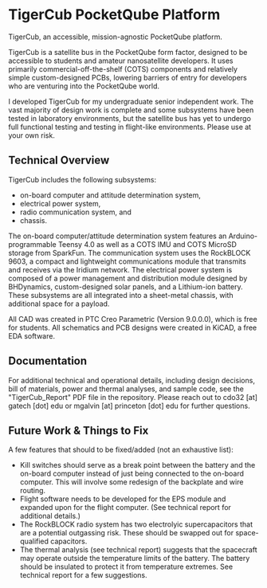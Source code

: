 # TigerCub PocketQube Platform
TigerCub, an accessible, mission-agnostic PocketQube platform.

TigerCub is a satellite bus in the PocketQube form factor, designed to be accessible to students and amateur nanosatellite developers. It uses primarily commercial-off-the-shelf (COTS) components and relatively simple custom-designed PCBs, lowering barriers of entry for developers who are venturing into the PocketQube world. 

I developed TigerCub for my undergraduate senior independent work. The vast majority of design work is complete and some subsystems have been tested in laboratory environments, but the satellite bus has yet to undergo full functional testing and testing in flight-like environments. Please use at your own risk.     

## Technical Overview
TigerCub includes the following subsystems:
* on-board computer and attitude determination system,
* electrical power system,
* radio communication system, and 
* chassis.

The on-board computer/attitude determination system features an Arduino-programmable Teensy 4.0 as well as a COTS IMU and COTS MicroSD storage from SparkFun. The communication system uses the RockBLOCK 9603, a compact and lightweight communications module that transmits and receives via the Iridium network. The electrical power system is composed of a power management and distribution module designed by BHDynamics, custom-designed solar panels, and a Lithium-ion battery. These subsystems are all integrated into a sheet-metal chassis, with additional space for a payload. 

All CAD was created in PTC Creo Parametric (Version 9.0.0.0), which is free for students. All schematics and PCB designs were created in KiCAD, a free EDA software. 

## Documentation
For additional technical and operational details, including design decisions, bill of materials, power and thermal analyses, and sample code, see the "TigerCub_Report" PDF file in the repository. Please reach out to cdo32 \[at\] gatech \[dot\] edu or mgalvin \[at\] princeton \[dot\] edu for further questions. 

## Future Work & Things to Fix
A few features that should to be fixed/added (not an exhaustive list):
* Kill switches should serve as a break point between the battery and the on-board computer instead of just being connected to the on-board computer. This will involve some redesign of the backplate and wire routing. 
* Flight software needs to be developed for the EPS module and expanded upon for the flight computer. (See technical report for additional details.)
* The RockBLOCK radio system has two electrolyic supercapacitors that are a potential outgassing risk. These should be swapped out for space-qualified capacitors.
* The thermal analysis (see technical report) suggests that the spacecraft may operate outside the temperature limits of the battery. The battery should be insulated to protect it from temperature extremes. See technical report for a few suggestions.
